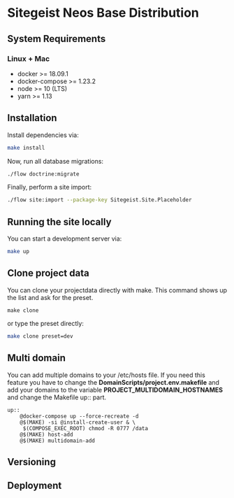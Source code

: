 # Sitegeist Neos Base Distribution

## System Requirements

### Linux + Mac

* docker >= 18.09.1
* docker-compose >= 1.23.2
* node >= 10 (LTS)
* yarn >= 1.13

## Installation

Install dependencies via:

```sh
make install
```

Now, run all database migrations:

```sh
./flow doctrine:migrate
```

Finally, perform a site import:

```sh
./flow site:import --package-key Sitegeist.Site.Placeholder
```

## Running the site locally

You can start a development server via:

```sh
make up
```

## Clone project data

You can clone your projectdata directly with make. This command shows up the list and ask for the preset.

```
make clone
```

or type the preset directly:

```sh
make clone preset=dev
```

## Multi domain

You can add multiple domains to your /etc/hosts file. If you need this feature you have to change the **DomainScripts/project.env.makefile** and add your domains to the variable **PROJECT_MULTIDOMAIN_HOSTNAMES** and change the Makefile up:: part.

```
up::
	@docker-compose up --force-recreate -d
	@$(MAKE) -si @install-create-user & \
	 $(COMPOSE_EXEC_ROOT) chmod -R 0777 /data
	@$(MAKE) host-add
	@$(MAKE) multidomain-add
```

## Versioning

<!-- @TODO: Versioning -->

## Deployment

<!-- @TODO: Deployment -->
